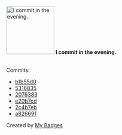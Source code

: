 <img src="https://my-badges.github.io/my-badges/evening-commits.png" alt="I commit in the evening." title="I commit in the evening." width="128">
<strong>I commit in the evening.</strong>
<br><br>

Commits:

- <a href="https://github.com/kooked-ch/pictures/commit/b1b55d0e221e7cc4b050ff4f22414da041467efc">b1b55d0</a>
- <a href="https://github.com/kooked-ch/pictures/commit/5316835264aede55074aacafd452c19cb5b915fc">5316835</a>
- <a href="https://github.com/kooked-ch/pictures/commit/20763838c87a1ef09b31ea1cbc6d431f61d4cf6d">2076383</a>
- <a href="https://github.com/kooked-ch/pictures/commit/e20b7cd4ac8edf2834bf7724a4090549e531e31d">e20b7cd</a>
- <a href="https://github.com/kooked-ch/pictures/commit/2c4b7eb8498ef731c398c33473f5f68946a253f1">2c4b7eb</a>
- <a href="https://github.com/kooked-ch/pictures/commit/a826691d2db84d648d0b7f26aac5038abcfaab43">a826691</a>


Created by <a href="https://github.com/my-badges/my-badges">My Badges</a>